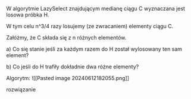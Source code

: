 W algorytmie LazySelect znajdującym medianę ciągu C wyznaczana jest losowa próbka H.

W tym celu n^3/4 razy losujemy (ze zwracaniem) elementy ciągu C.

Załóżmy, że C składa się z n różnych elementów.

a) Co się stanie jeśli za każdym razem do H został wylosowany ten sam element?

b) Co jeśli do H trafiły dokładnie dwa różne elementy?

Algorytm:
![[Pasted image 20240612182055.png]]


rozwiązanie